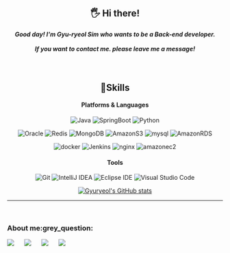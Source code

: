 <div align="center">

<div> <h2>🖐 Hi there! </h2>
 <H5>Good day! I'm Gyu-ryeol Sim who wants to be a Back-end developer.  
  <br/>
  <br/>
  If you want to contact me. please leave me a message!</H5>
  </div>
  
<br/>
  

## 💪Skills



#### Platforms & Languages
![Java](https://img.shields.io/badge/Java-007396.svg?&style=flat&logo=Java&logoColor=white)
![SpringBoot](https://img.shields.io/badge/springboot-6DB33F?style=flat&logo=springboot&logoColor=white) 
![Python](https://img.shields.io/badge/Python-3776AB.svg?&style=flat&logo=Python&logoColor=white)



![Oracle](https://img.shields.io/badge/Oracle-F80000.svg?&style=flat&logo=Oracle&logoColor=white)
![Redis](https://img.shields.io/badge/redis-%23DD0031.svg?style=flat&logo=redis&logoColor=white) 
![MongoDB](https://img.shields.io/badge/mongoDB-47A248?style=flat&logo=MongoDB&logoColor=white)
![AmazonS3](https://img.shields.io/badge/AmazonS3-569A31?style=flat&logo=AmazonS3&logoColor=white)
![mysql](https://img.shields.io/badge/mysql-4479A1?style=flat&logo=mysql&logoColor=white)
![AmazonRDS](https://img.shields.io/badge/AmazonRDS-527FFF?style=flat&logo=AmazonRDS&logoColor=white)

![docker](https://img.shields.io/badge/docker-2496ED?style=flat&logo=docker&logoColor=white)
![Jenkins](https://img.shields.io/badge/Jenkins-D24939?style=flat&logo=Jenkins&logoColor=white)
![nginx](https://img.shields.io/badge/nginx-009639?style=flat&logo=nginx&logoColor=white)
![amazonec2](https://img.shields.io/badge/amazonec2-FF9900?style=flat&logo=amazonec2&logoColor=white)

#### Tools
![Git](https://img.shields.io/badge/Git-F05032.svg?&style=flat&logo=Git&logoColor=white)
![IntelliJ IDEA](https://img.shields.io/badge/IntelliJ-000000?&style=flat&logo=intellijidea&logoColor=white)
![Eclipse IDE](https://img.shields.io/badge/Eclipse%20IDE-2C2255.svg?&style=flat&logo=Eclipse%20IDE&logoColor=white)
![Visual Studio Code](https://img.shields.io/badge/Visual%20Studio%20Code-007ACC.svg?&style=flat&logo=Visual%20Studio%20Code&logoColor=white)


[![Gyuryeol's GitHub stats](https://github-readme-stats.vercel.app/api?username=simgyuryeol&show_icons=true&theme=buefy)](https://github.com/simgyuryeol/github-readme-stats) 


</div>

---

<br/>

<div> <h3>About me:grey_question:</h3>
  <a href="https://www.instagram.com/gyuryeolsim/?hl=ko" target="_blank"><img src="https://img.shields.io/badge/Instagram-E4405F?style=flat&logo=Instagram&logoColor=white"/></a>
  <a href="mailto:wvxyz@naver.com"><img src="https://img.shields.io/badge/Gmail-d14836?style=flat&logo=Gmail&logoColor=white&link=mailto:wvxyz@naver.com"style="height : auto; margin-left : 20px; margin-right : 20px;"/></a>
  <a href="https://www.linkedin.com/in/%EA%B7%9C%EB%A0%AC-%EC%8B%AC-aa04b1209/" target="_blank"><img src="https://img.shields.io/badge/LinkedIn-0A66C2?style=flate&logo=LinkedIn&logoColor=white"/></a>
  <a href="https://potent-stop-a1b.notion.site/GyuRyeol-Sim-6b67b4ddf2cf489bb36c78ebe04f7b8a"><img src="https://img.shields.io/badge/-Portfolio-000000?style=flat&logo=Notion&logoColor=white&link=https://programmers.co.kr/pr/kcms2369_4704"style="height : auto; margin-left : 20px; margin-right : 20px;"/></a>
</div>


    
<!--
**simgyuryeol/simgyuryeol** is a ✨ _special_ ✨ repository because its `README.md` (this file) appears on your GitHub profile.

Here are some ideas to get you started:

- 🔭 I’m currently working on ...
- 🌱 I’m currently learning ...
- 👯 I’m looking to collaborate on ...
- 🤔 I’m looking for help with ...
- 💬 Ask me about ...
- 📫 How to reach me: ...
- 😄 Pronouns: ...
- ⚡ Fun fact: ...
-->
